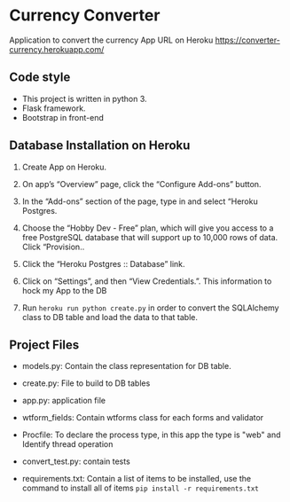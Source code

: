 # Currency Converter

Application to convert the currency
App URL on Heroku https://converter-currency.herokuapp.com/

## Code style

- This project is written in python 3.
- Flask framework.
- Bootstrap in front-end

## Database Installation on Heroku

1. Create App on Heroku.

2. On app’s “Overview” page, click the “Configure Add-ons” button.

3. In the “Add-ons” section of the page, type in and select “Heroku Postgres.

4. Choose the “Hobby Dev - Free” plan, which will give you access to a free PostgreSQL database that will support up to 10,000 rows of data. Click “Provision..

5. Click the “Heroku Postgres :: Database” link.

6. Click on “Settings”, and then “View Credentials.”. This information to hock my App to the DB

7. Run `heroku run python create.py` in order to convert the SQLAlchemy class to DB table and load the data to that table.

## Project Files

- models.py: Contain the class representation for DB table.

- create.py: File to build to DB tables

- app.py: application file

- wtform_fields: Contain wtforms class for each forms and validator

- Procfile: To  declare the process type, in this app the type is "web" and Identify thread operation

- convert_test.py: contain tests

- requirements.txt: Contain a list of items to be installed, use the command to install all of items `pip install -r requirements.txt`

